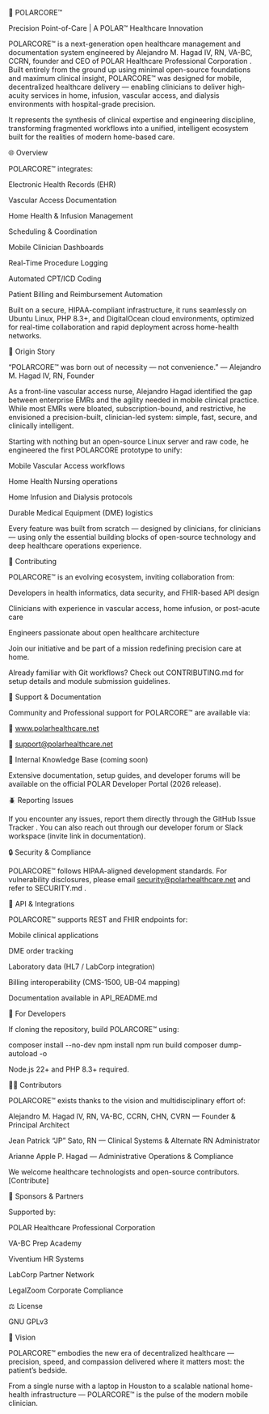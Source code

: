 🧊 POLARCORE™

Precision Point-of-Care | A POLAR™ Healthcare Innovation

POLARCORE™
 is a next-generation open healthcare management and documentation system engineered by Alejandro M. Hagad IV, RN, VA-BC, CCRN, founder and CEO of POLAR Healthcare Professional Corporation
.
Built entirely from the ground up using minimal open-source foundations and maximum clinical insight, POLARCORE™ was designed for mobile, decentralized healthcare delivery — enabling clinicians to deliver high-acuity services in home, infusion, vascular access, and dialysis environments with hospital-grade precision.

It represents the synthesis of clinical expertise and engineering discipline, transforming fragmented workflows into a unified, intelligent ecosystem built for the realities of modern home-based care.

🌐 Overview

POLARCORE™ integrates:

Electronic Health Records (EHR)

Vascular Access Documentation

Home Health & Infusion Management

Scheduling & Coordination

Mobile Clinician Dashboards

Real-Time Procedure Logging

Automated CPT/ICD Coding

Patient Billing and Reimbursement Automation

Built on a secure, HIPAA-compliant infrastructure, it runs seamlessly on Ubuntu Linux, PHP 8.3+, and DigitalOcean cloud environments, optimized for real-time collaboration and rapid deployment across home-health networks.

🧠 Origin Story

“POLARCORE™ was born out of necessity — not convenience.”
— Alejandro M. Hagad IV, RN, Founder

As a front-line vascular access nurse, Alejandro Hagad identified the gap between enterprise EMRs and the agility needed in mobile clinical practice.
While most EMRs were bloated, subscription-bound, and restrictive, he envisioned a precision-built, clinician-led system: simple, fast, secure, and clinically intelligent.

Starting with nothing but an open-source Linux server and raw code, he engineered the first POLARCORE prototype to unify:

Mobile Vascular Access workflows

Home Health Nursing operations

Home Infusion and Dialysis protocols

Durable Medical Equipment (DME) logistics

Every feature was built from scratch — designed by clinicians, for clinicians — using only the essential building blocks of open-source technology and deep healthcare operations experience.

🤝 Contributing

POLARCORE™ is an evolving ecosystem, inviting collaboration from:

Developers in health informatics, data security, and FHIR-based API design

Clinicians with experience in vascular access, home infusion, or post-acute care

Engineers passionate about open healthcare architecture

Join our initiative
 and be part of a mission redefining precision care at home.

Already familiar with Git workflows? Check out CONTRIBUTING.md
 for setup details and module submission guidelines.

🧾 Support & Documentation

Community and Professional support for POLARCORE™ are available via:

📘 www.polarhealthcare.net

📧 support@polarhealthcare.net

🧊 Internal Knowledge Base (coming soon)

Extensive documentation, setup guides, and developer forums will be available on the official POLAR Developer Portal (2026 release).

🪲 Reporting Issues

If you encounter any issues, report them directly through the GitHub Issue Tracker
.
You can also reach out through our developer forum or Slack workspace (invite link in documentation).

🔒 Security & Compliance

POLARCORE™ follows HIPAA-aligned development standards.
For vulnerability disclosures, please email security@polarhealthcare.net
 and refer to SECURITY.md
.

🔌 API & Integrations

POLARCORE™ supports REST and FHIR endpoints for:

Mobile clinical applications

DME order tracking

Laboratory data (HL7 / LabCorp integration)

Billing interoperability (CMS-1500, UB-04 mapping)

Documentation available in API_README.md

🧱 For Developers

If cloning the repository, build POLARCORE™ using:

composer install --no-dev
npm install
npm run build
composer dump-autoload -o


Node.js 22+ and PHP 8.3+ required.

👩‍⚕️ Contributors

POLARCORE™ exists thanks to the vision and multidisciplinary effort of:

Alejandro M. Hagad IV, RN, VA-BC, CCRN, CHN, CVRN — Founder & Principal Architect

Jean Patrick “JP” Sato, RN — Clinical Systems & Alternate RN Administrator

Arianne Apple P. Hagad — Administrative Operations & Compliance

We welcome healthcare technologists and open-source contributors.
[Contribute]

💎 Sponsors & Partners

Supported by:

POLAR Healthcare Professional Corporation

VA-BC Prep Academy

Viventium HR Systems

LabCorp Partner Network

LegalZoom Corporate Compliance

⚖️ License

GNU GPLv3

🚀 Vision

POLARCORE™ embodies the new era of decentralized healthcare — precision, speed, and compassion delivered where it matters most:
the patient’s bedside.

From a single nurse with a laptop in Houston to a scalable national home-health infrastructure — POLARCORE™ is the pulse of the modern mobile clinician.
